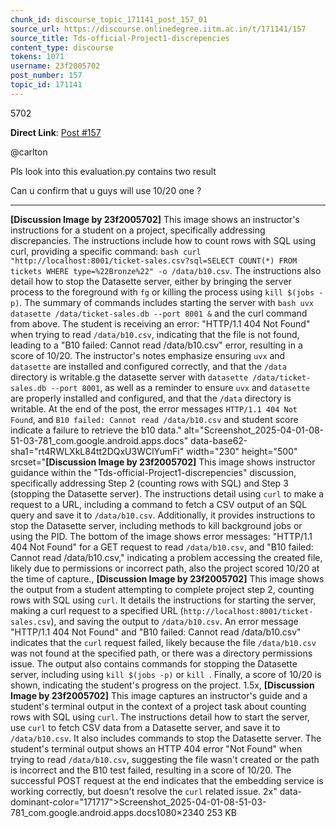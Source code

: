 ```yaml
---
chunk_id: discourse_topic_171141_post_157_01
source_url: https://discourse.onlinedegree.iitm.ac.in/t/171141/157
source_title: Tds-official-Project1-discrepencies
content_type: discourse
tokens: 1071
username: 23f2005702
post_number: 157
topic_id: 171141
---
```


5702

**Direct Link**: [Post #157](https://discourse.onlinedegree.iitm.ac.in/t/171141/157)

@carlton

Pls look into this evaluation.py contains two result

Can u confirm that u guys will use 10/20 one ?

---

**[Discussion Image by 23f2005702]** This image shows an instructor's instructions for a student on a project, specifically addressing discrepancies. The instructions include how to count rows with SQL using curl, providing a specific command: `bash curl "http://localhost:8001/ticket-sales.csv?sql=SELECT COUNT(*) FROM tickets WHERE type=%22Bronze%22" -o /data/b10.csv`. The instructions also detail how to stop the Datasette server, either by bringing the server process to the foreground with `fg` or killing the process using `kill $(jobs -p)`. The summary of commands includes starting the server with `bash uvx datasette /data/ticket-sales.db --port 8001 &` and the curl command from above. The student is receiving an error: "HTTP/1.1 404 Not Found" when trying to read `/data/b10.csv`, indicating that the file is not found, leading to a "B10 failed: Cannot read /data/b10.csv" error, resulting in a score of 10/20. The instructor's notes emphasize ensuring `uvx` and `datasette` are installed and configured correctly, and that the `/data` directory is writable.g the datasette server with `datasette /data/ticket-sales.db --port 8001`, as well as a reminder to ensure `uvx` and `datasette` are properly installed and configured, and that the `/data` directory is writable. At the end of the post, the error messages `HTTP/1.1 404 Not Found`, and `B10 failed: Cannot read /data/b10.csv` and student score indicate a failure to retrieve the b10 data." alt="Screenshot_2025-04-01-08-51-03-781_com.google.android.apps.docs" data-base62-sha1="rt4RWLXkL84tt2DQxU3WClYumFi" width="230" height="500" srcset="**[Discussion Image by 23f2005702]** This image shows instructor guidance within the "Tds-official-Project1-discrepencies" discussion, specifically addressing Step 2 (counting rows with SQL) and Step 3 (stopping the Datasette server). The instructions detail using `curl` to make a request to a URL, including a command to fetch a CSV output of an SQL query and save it to `/data/b10.csv`. Additionally, it provides instructions to stop the Datasette server, including methods to kill background jobs or using the PID. The bottom of the image shows error messages: "HTTP/1.1 404 Not Found" for a GET request to read `/data/b10.csv`, and "B10 failed: Cannot read /data/b10.csv," indicating a problem accessing the created file, likely due to permissions or incorrect path, also the project scored 10/20 at the time of capture., **[Discussion Image by 23f2005702]** This image shows the output from a student attempting to complete project step 2, counting rows with SQL using `curl`. It details the instructions for starting the server, making a curl request to a specified URL (`http://localhost:8001/ticket-sales.csv`), and saving the output to `/data/b10.csv`. An error message "HTTP/1.1 404 Not Found" and "B10 failed: Cannot read /data/b10.csv" indicates that the `curl` request failed, likely because the file `/data/b10.csv` was not found at the specified path, or there was a directory permissions issue. The output also contains commands for stopping the Datasette server, including using `kill $(jobs -p)` or `kill `. Finally, a score of 10/20 is shown, indicating the student's progress on the project. 1.5x, **[Discussion Image by 23f2005702]** This image captures an instructor's guide and a student's terminal output in the context of a project task about counting rows with SQL using `curl`. The instructions detail how to start the server, use `curl` to fetch CSV data from a Datasette server, and save it to `/data/b10.csv`. It also includes commands to stop the Datasette server. The student's terminal output shows an HTTP 404 error "Not Found" when trying to read `/data/b10.csv`, suggesting the file wasn't created or the path is incorrect and the B10 test failed, resulting in a score of 10/20. The successful POST request at the end indicates that the embedding service is working correctly, but doesn't resolve the `curl` related issue. 2x" data-dominant-color="171717">Screenshot_2025-04-01-08-51-03-781_com.google.android.apps.docs1080×2340 253 KB
